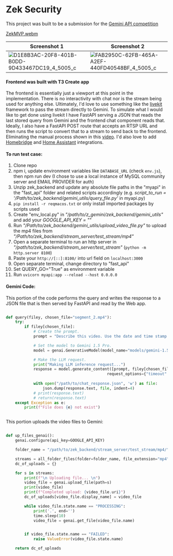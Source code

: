 # Zek Security

This project was built to be a submission for the [Gemini API competition](https://ai.google.dev/competition)

[ZekMVP.webm](https://github.com/user-attachments/assets/2de40ae8-83c3-472a-a56c-dff1bf744df3)

| Screenshot 1    | Screenshot 2 |
| -------- | ------- |
|![D1E8B3AC-20F8-401B-B0DD-9D433467DC19_4_5005_c](https://github.com/user-attachments/assets/e2b29fa2-941e-4762-9f04-85546685c7eb) | ![FAB2950C-62FB-465A-A2EF-440FD40548BF_4_5005_c](https://github.com/user-attachments/assets/d1418b6b-e332-41a9-9978-bfce6c453ce0)    |



#### Frontend was built with T3 Create app

The frontend is essentially just a viewport at this point in the implementation. There is no interactivity with chat nor is the stream being used for anything else. Ultimately, I'd love to use something like the 
[livekit](https://kitt.livekit.io/) framework to pass the stream directly to Gemini. To simulate what I would like to get done using livekit I have FastAPI serving a JSON that reads the last stored query from Gemini and the frontend chat component reads that. Ideally, I also have a FastAPI POST route that accepts an RTSP URL and then runs the script to convert that to a stream to send back to the frontend. Eliminating the manual process shown in this [video](https://youtu.be/tGvqoIT4iPE). I'd also love to add [Homebridge](https://homebridge.io/) and [Home Assistant](https://www.home-assistant.io/) integrations.

#### To run test case:

1. Clone repo
2. npm i, update environment variables like `DATABASE_URL` (check `env.js`), then npm run dev (I chose to use a local instance of MySQL community server and EMAIL PROVIDER for auth)
3. Unzip zek_backend and update any absolute file paths in the "myapi" in the "fast_api" folder and related scripts accordingly (e.g. _script_to_run = '/Path/to/zek_backend/gemini_utils/query_file.py'_ in myapi.py)
4. `pip install -r reqmacos.txt` or only install imported packages by scripts used
5. Create "env_local.py" in _"/path/to/z_gemini/zek_backend/gemini_utils"_ and add your _GOOGLE_API_KEY = ""_
6. Run _"/Path/to/zek_backend/gemini_utils/upload_video_file.py"_ to upload the mp4 files from _"/Path/to/zek_backend/stream_server/test_stream/mp4"_
7. Open a separate terminal to run an http server in _"/path/to/zek_backend/stream_server/test_stream"_ (`python -m http.server 8100`)
8. Paste your `http://[::]:8100/` into url field on `localhost:3000`
9. Open separate terminal, change directory to "fast_api"
10. Set QUERY_GO="True" as environment variable
11. Run `uvicorn myapi:app --reload --host 0.0.0.0`



#### Gemini Code: 
This portion of the code performs the query and writes the response to a JSON file that is then served by FastAPI and read by the Web app.
``` python

def query(filey, chosen_file="segment_2.mp4"):
    try:
        if filey[chosen_file]:
            # Create the prompt.
            prompt = "Describe this video. Use the date and time stamp as for bullet points"

            # Set the model to Gemini 1.5 Pro.
            model = genai.GenerativeModel(model_name="models/gemini-1.5-pro-latest")

            # Make the LLM request.
            print("Making LLM inference request...")
            response = model.generate_content([prompt, filey[chosen_file]],
                                            request_options={"timeout": 600})
            
            with open("/path/to/chat_response.json", 'w') as file:
                json.dump(response.text, file, indent=4)
            # print(response.text)
            # return(response.text)
    except Exception as e:
        print(f"File does {e} not exist")



```

This portion uploads the video files to Gemini:

```Python

def up_files_genai():
    genai.configure(api_key=GOOGLE_API_KEY)

    folder_name = "/path/to/zek_backend/stream_server/test_stream/mp4/"

    streams = all_folder_files(folder=folder_name, file_extension="mp4")
    dc_of_uploads = {}

    for s in streams:
        print(f"\n Uploading file... \n")
        video_file = genai.upload_file(path=s)
        print(video_file)
        print(f"Completed upload: {video_file.uri}")
        dc_of_uploads[video_file.display_name] = video_file

        while video_file.state.name == "PROCESSING":
            print('.', end='')
            time.sleep(10)
            video_file = genai.get_file(video_file.name)


        if video_file.state.name == "FAILED":
            raise ValueError(video_file.state.name)

    return dc_of_uploads


```



